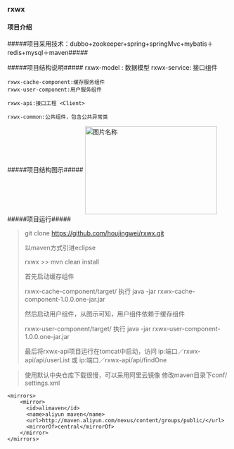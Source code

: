 ### rxwx ###



#### 项目介绍 ####

#####项目采用技术：dubbo+zookeeper+spring+springMvc+mybatis＋redis+mysql＋maven#####

#####项目结构说明#####
	rxwx-model : 数据模型
	rxwx-service: 接口组件
	
	rxwx-cache-component:缓存服务组件
	rxwx-user-component:用户服务组件
	
	rxwx-api:接口工程 <Client>
	
	rxwx-common:公共组件，包含公共异常类
	
#####项目结构图示#####
<img src="http://www.image.qupaia.com//images/memberSunsing/2016/11/11/07FCE4BD85C348DDD839CB4C35809461.png_700x700.png" width = "300" height = "200" alt="图片名称" align=center />	
#####项目运行#####
> git clone https://github.com/houjingwei/rxwx.git
> 
> 以maven方式引进eclipse
> 
> rxwx >> mvn clean install
> 
> 首先启动缓存组件
> 
>rxwx-cache-component/target/ 执行 java -jar rxwx-cache-component-1.0.0.one-jar.jar
> 
> 
> 
> 然后启动用户组件，从图示可知，用户组件依赖于缓存组件
> 
> rxwx-user-component/target/ 执行 java -jar rxwx-user-component-1.0.0.one-jar.jar
> 
> 最后将rxwx-api项目运行在tomcat中启动，访问
> ip:端口／rxwx-api/api/userList 或 ip:端口／rxwx-api/api/findOne
> 

> 
> 
> 使用默认中央仓库下载很慢，可以采用阿里云镜像
> 修改maven目录下conf/ settings.xml 

  <p>
  
  	<mirrors>
	    <mirror> 
	      <id>alimaven</id>    
	      <name>aliyun maven</name>  
	      <url>http://maven.aliyun.com/nexus/content/groups/public/</url>  
	      <mirrorOf>central</mirrorOf>          
	    </mirror> 
    </mirrors> 
    
  </p>


